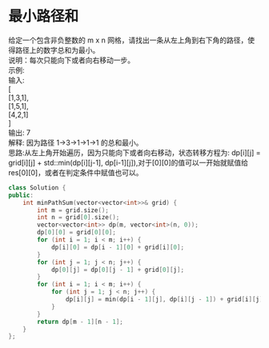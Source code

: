 # 最小路径和
给定一个包含非负整数的 m x n 网格，请找出一条从左上角到右下角的路径，使得路径上的数字总和为最小。<br>
说明：每次只能向下或者向右移动一步。<br>
示例:<br>
输入:<br>
[<br>
  [1,3,1],<br>
  [1,5,1],<br>
  [4,2,1] <br>
] <br>
输出: 7 <br>
解释: 因为路径 1→3→1→1→1 的总和最小。<br>
思路:从左上角开始遍历，因为只能向下或者向右移动，状态转移方程为: dp[i][j] = grid[i][j] + std::min(dp[i][j-1], dp[i-1][j]),对于[0][0]的值可以一开始就赋值给res[0][0]，或者在判定条件中赋值也可以。<br>
``` cpp
class Solution {
public:
    int minPathSum(vector<vector<int>>& grid) {
        int m = grid.size();
        int n = grid[0].size();
        vector<vector<int>> dp(m, vector<int>(n, 0));
        dp[0][0] = grid[0][0];
        for (int i = 1; i < m; i++) {
            dp[i][0] = dp[i - 1][0] + grid[i][0];
        }
        for (int j = 1; j < n; j++) {
            dp[0][j] = dp[0][j - 1] + grid[0][j];
        }
        for (int i = 1; i < m; i++) {
            for (int j = 1; j < n; j++) {
                dp[i][j] = min(dp[i - 1][j], dp[i][j - 1]) + grid[i][j];
            }
        }
        return dp[m - 1][n - 1];
    }
};
```
